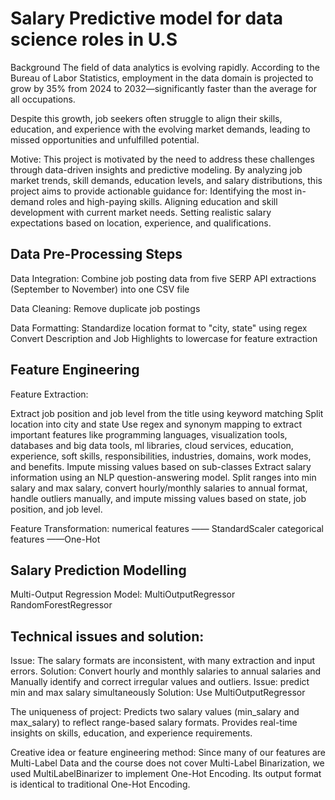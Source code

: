 # Salary Predictive model for data science roles in U.S

Background
The field of data analytics is evolving rapidly. According to the Bureau of Labor Statistics, employment in the data domain is projected to grow by 35% from 2024 to 2032—significantly faster than the average for all occupations. 

Despite this growth, job seekers often struggle to align their skills, education, and experience with the evolving market demands, leading to missed opportunities and unfulfilled potential.

Motive:
This project is motivated by the need to address these challenges through data-driven insights and predictive modeling. By analyzing job market trends, skill demands, education levels, and salary distributions, this project aims to provide actionable guidance for:
Identifying the most in-demand roles and high-paying skills.
Aligning education and skill development with current market needs.
Setting realistic salary expectations based on location, experience, and qualifications.

## Data Pre-Processing Steps

Data Integration: 
Combine job posting data from five SERP API extractions (September to November) into one CSV file

Data Cleaning: 
Remove duplicate job postings

Data Formatting:
Standardize location format to "city, state" using regex
Convert Description and Job Highlights to lowercase for feature extraction

## Feature Engineering

Feature Extraction:

Extract job position and job level from the title using keyword matching
Split location into city and state
Use regex and synonym mapping to extract important features like programming languages, visualization tools, databases and big data tools, ml libraries, cloud services, education, experience, soft skills, responsibilities, industries, domains, work modes, and benefits. Impute missing values based on sub-classes
Extract salary information using an NLP question-answering model. Split ranges into min salary and max salary, convert hourly/monthly salaries to annual format, handle outliers manually, and impute missing values based on state, job position, and job level.

Feature Transformation:
numerical features —— StandardScaler
categorical features ——One-Hot 

## Salary Prediction Modelling
Multi-Output Regression Model:
MultiOutputRegressor
RandomForestRegressor

## Technical issues and solution:
Issue: The salary formats are inconsistent, with many extraction and input errors.
Solution: Convert hourly and monthly salaries to annual salaries and Manually identify and correct irregular values and outliers.
Issue: predict min and max salary simultaneously
Solution: Use MultiOutputRegressor

The uniqueness of project:
 Predicts two salary values (min_salary and max_salary) to reflect range-based salary formats.
Provides real-time insights on skills, education, and experience requirements.

Creative idea or feature engineering method:
Since many of our features are Multi-Label Data and the course does not cover Multi-Label Binarization, we used MultiLabelBinarizer to implement One-Hot Encoding. Its output format is identical to traditional One-Hot Encoding.

